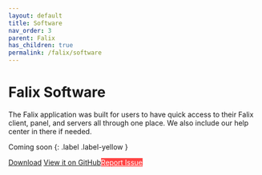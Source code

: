 ```yaml
---
layout: default
title: Software
nav_order: 3
parent: Falix
has_children: true
permalink: /falix/software
---
```


# Falix Software
The Falix application was built for users to have quick access to their Falix client, panel, and servers all through one place. We also include our help center in there if needed.

Coming soon
{: .label .label-yellow }

<p><a href="https://software.falix.gg/" class="btn btn-primary fs-5 mb-4 mb-md-0 mr-2">Download</a> <a href="https://github.com/Falix-Software/Desktop-App" class="btn fs-5 mb-4 mb-md-0 mr-2">View it on GitHub</a><a style="background: #ff4343; color: white;" href="https://github.com/Falix-Software/Desktop-App" class="btn fs-5 mb-4 mb-md-0">Report Issue</a></p>